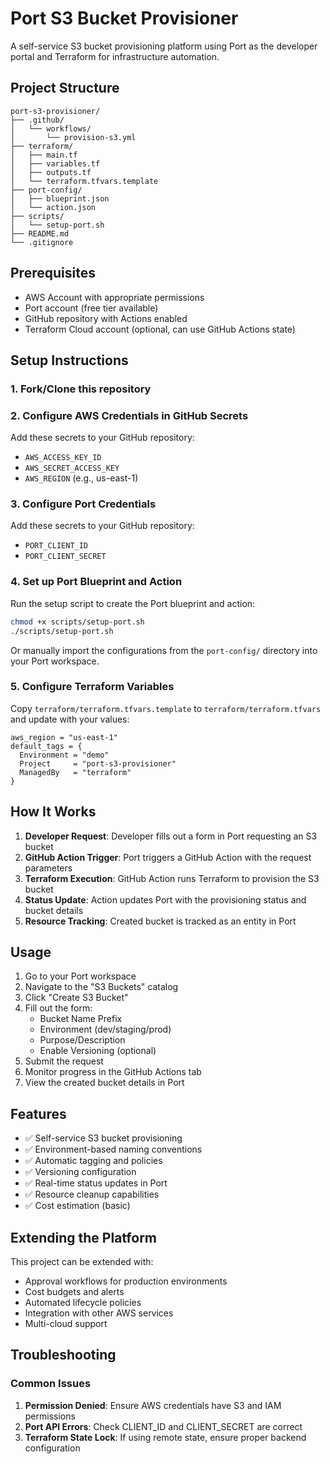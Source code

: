 # Port S3 Bucket Provisioner

A self-service S3 bucket provisioning platform using Port as the developer portal and Terraform for infrastructure automation.

## Project Structure

```
port-s3-provisioner/
├── .github/
│   └── workflows/
│       └── provision-s3.yml
├── terraform/
│   ├── main.tf
│   ├── variables.tf
│   ├── outputs.tf
│   └── terraform.tfvars.template
├── port-config/
│   ├── blueprint.json
│   └── action.json
├── scripts/
│   └── setup-port.sh
├── README.md
└── .gitignore
```

## Prerequisites

- AWS Account with appropriate permissions
- Port account (free tier available)
- GitHub repository with Actions enabled
- Terraform Cloud account (optional, can use GitHub Actions state)

## Setup Instructions

### 1. Fork/Clone this repository

### 2. Configure AWS Credentials in GitHub Secrets
Add these secrets to your GitHub repository:
- `AWS_ACCESS_KEY_ID`
- `AWS_SECRET_ACCESS_KEY`
- `AWS_REGION` (e.g., us-east-1)

### 3. Configure Port Credentials
Add these secrets to your GitHub repository:
- `PORT_CLIENT_ID`
- `PORT_CLIENT_SECRET`

### 4. Set up Port Blueprint and Action

Run the setup script to create the Port blueprint and action:

```bash
chmod +x scripts/setup-port.sh
./scripts/setup-port.sh
```

Or manually import the configurations from the `port-config/` directory into your Port workspace.

### 5. Configure Terraform Variables

Copy `terraform/terraform.tfvars.template` to `terraform/terraform.tfvars` and update with your values:

```hcl
aws_region = "us-east-1"
default_tags = {
  Environment = "demo"
  Project     = "port-s3-provisioner"
  ManagedBy   = "terraform"
}
```

## How It Works

1. **Developer Request**: Developer fills out a form in Port requesting an S3 bucket
2. **GitHub Action Trigger**: Port triggers a GitHub Action with the request parameters
3. **Terraform Execution**: GitHub Action runs Terraform to provision the S3 bucket
4. **Status Update**: Action updates Port with the provisioning status and bucket details
5. **Resource Tracking**: Created bucket is tracked as an entity in Port

## Usage

1. Go to your Port workspace
2. Navigate to the "S3 Buckets" catalog
3. Click "Create S3 Bucket"
4. Fill out the form:
   - Bucket Name Prefix
   - Environment (dev/staging/prod)
   - Purpose/Description
   - Enable Versioning (optional)
5. Submit the request
6. Monitor progress in the GitHub Actions tab
7. View the created bucket details in Port

## Features

- ✅ Self-service S3 bucket provisioning
- ✅ Environment-based naming conventions
- ✅ Automatic tagging and policies
- ✅ Versioning configuration
- ✅ Real-time status updates in Port
- ✅ Resource cleanup capabilities
- ✅ Cost estimation (basic)

## Extending the Platform

This project can be extended with:
- Approval workflows for production environments
- Cost budgets and alerts
- Automated lifecycle policies
- Integration with other AWS services
- Multi-cloud support

## Troubleshooting

### Common Issues

1. **Permission Denied**: Ensure AWS credentials have S3 and IAM permissions
2. **Port API Errors**: Check CLIENT_ID and CLIENT_SECRET are correct
3. **Terraform State Lock**: If using remote state, ensure proper backend configuration
